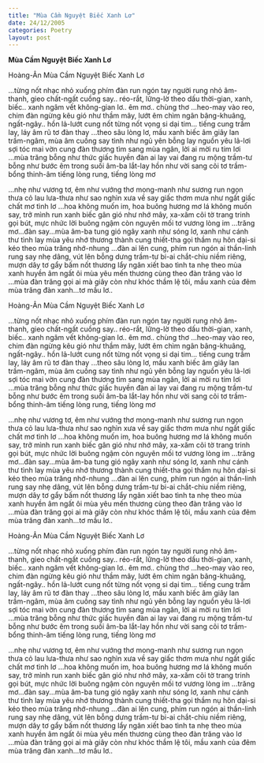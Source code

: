 ```yaml
---
title: "Mùa Cầm Nguyệt Biếc Xanh Lơ"
date: 24/12/2005
categories: Poetry
layout: post
---
```


**Mùa Cầm Nguyệt Biếc Xanh Lơ**

Hoàng-Ân
Mùa Cầm Nguyệt Biếc Xanh Lơ

...từng nốt nhạc nhỏ xuống phím đàn run
ngón tay người rung nhỏ âm-thanh, gieo
chất-ngất cuồng say.. réo-rắt, lững-lờ theo
dấu thời-gian, xanh, biếc.. xanh ngâm
vết không-gian lơ.. êm mơ.. chùng thơ
...heo-may vào reo, chim đàn ngừng kêu
gió như thầm mây, lướt êm chìm ngân
bâng-khuâng, ngất-ngây.. hồn lả-lướt cung
nốt từng nốt vọng si dại tim...
tiếng cung trầm lay, láy âm rũ tơ đàn thay
...theo sâu lòng lơ, mầu xanh biếc âm
giây lan trầm-ngâm, mùa âm cuồng say
tình như ngủ yên bỗng lay nguồn yêu
lả-lơi sợi tóc mai vờn cung đàn thương
tìm sang mùa ngân, lời ai mời ru tim lơi
...mùa trăng bỗng như thức giấc huyền
đàn ai lay vai đang ru mộng trầm-tư
bỗng như bước êm trong suối âm-ba lắt-lay
hồn như vời sang cõi tơ trầm-bổng thinh-âm
tiếng lòng rung, tiếng lòng mơ

...nhẹ như vương tơ, êm như vướng thơ
mong-manh như sương run ngọn thưa cỏ lau
lưa-thưa như sao nghìn xưa về say giấc thơm
mưa như ngất giấc chất mơ tình lơ
...hoa không muốn im, hoa buông hương mơ
lá không muốn say, trở mình run xanh biếc gân
gió như nhớ mây, xa-xăm cõi tờ
trang trinh gọi bút, mực nhức lời buông
ngậm còn nguyên mối tơ vương lòng im
...trăng mơ...đàn say...mùa âm-ba tung gió ngây
xanh như sóng lơ, xanh như cánh thư tình lay
mùa yêu nhớ thương thành cung thiết-tha
gọi thầm nụ hôn dại-si kéo theo mùa trăng nhớ-nhung
...đàn ai lên cung, phím run ngón ai thần-linh rung say
nhẹ dâng, vút lên bỗng dưng trầm-tư bi-ai
chắt-chiu niềm riêng, mượn dây tơ gẩy bấm nốt thương
lẩy ngân xiết bao tình ta nhẹ theo mùa xanh huyền âm
ngất ôi mùa yêu mến thương cùng theo đàn trăng vào lơ
...mùa đàn trăng gọi ai mà giây còn như khóc thầm
lệ tôi, mầu xanh của đêm mùa trăng đàn xanh...tơ mầu lơ..

Hoàng-Ân
Mùa Cầm Nguyệt Biếc Xanh Lơ

...từng nốt nhạc nhỏ xuống phím đàn run
ngón tay người rung nhỏ âm-thanh, gieo
chất-ngất cuồng say.. réo-rắt, lững-lờ theo
dấu thời-gian, xanh, biếc.. xanh ngâm
vết không-gian lơ.. êm mơ.. chùng thơ
...heo-may vào reo, chim đàn ngừng kêu
gió như thầm mây, lướt êm chìm ngân
bâng-khuâng, ngất-ngây.. hồn lả-lướt cung
nốt từng nốt vọng si dại tim...
tiếng cung trầm lay, láy âm rũ tơ đàn thay
...theo sâu lòng lơ, mầu xanh biếc âm
giây lan trầm-ngâm, mùa âm cuồng say
tình như ngủ yên bỗng lay nguồn yêu
lả-lơi sợi tóc mai vờn cung đàn thương
tìm sang mùa ngân, lời ai mời ru tim lơi
...mùa trăng bỗng như thức giấc huyền
đàn ai lay vai đang ru mộng trầm-tư
bỗng như bước êm trong suối âm-ba lắt-lay
hồn như vời sang cõi tơ trầm-bổng thinh-âm
tiếng lòng rung, tiếng lòng mơ

...nhẹ như vương tơ, êm như vướng thơ
mong-manh như sương run ngọn thưa cỏ lau
lưa-thưa như sao nghìn xưa về say giấc thơm
mưa như ngất giấc chất mơ tình lơ
...hoa không muốn im, hoa buông hương mơ
lá không muốn say, trở mình run xanh biếc gân
gió như nhớ mây, xa-xăm cõi tờ
trang trinh gọi bút, mực nhức lời buông
ngậm còn nguyên mối tơ vương lòng im
...trăng mơ...đàn say...mùa âm-ba tung gió ngây
xanh như sóng lơ, xanh như cánh thư tình lay
mùa yêu nhớ thương thành cung thiết-tha
gọi thầm nụ hôn dại-si kéo theo mùa trăng nhớ-nhung
...đàn ai lên cung, phím run ngón ai thần-linh rung say
nhẹ dâng, vút lên bỗng dưng trầm-tư bi-ai
chắt-chiu niềm riêng, mượn dây tơ gẩy bấm nốt thương
lẩy ngân xiết bao tình ta nhẹ theo mùa xanh huyền âm
ngất ôi mùa yêu mến thương cùng theo đàn trăng vào lơ
...mùa đàn trăng gọi ai mà giây còn như khóc thầm
lệ tôi, mầu xanh của đêm mùa trăng đàn xanh...tơ mầu lơ..

Hoàng-Ân
Mùa Cầm Nguyệt Biếc Xanh Lơ

...từng nốt nhạc nhỏ xuống phím đàn run
ngón tay người rung nhỏ âm-thanh, gieo
chất-ngất cuồng say.. réo-rắt, lững-lờ theo
dấu thời-gian, xanh, biếc.. xanh ngâm
vết không-gian lơ.. êm mơ.. chùng thơ
...heo-may vào reo, chim đàn ngừng kêu
gió như thầm mây, lướt êm chìm ngân
bâng-khuâng, ngất-ngây.. hồn lả-lướt cung
nốt từng nốt vọng si dại tim...
tiếng cung trầm lay, láy âm rũ tơ đàn thay
...theo sâu lòng lơ, mầu xanh biếc âm
giây lan trầm-ngâm, mùa âm cuồng say
tình như ngủ yên bỗng lay nguồn yêu
lả-lơi sợi tóc mai vờn cung đàn thương
tìm sang mùa ngân, lời ai mời ru tim lơi
...mùa trăng bỗng như thức giấc huyền
đàn ai lay vai đang ru mộng trầm-tư
bỗng như bước êm trong suối âm-ba lắt-lay
hồn như vời sang cõi tơ trầm-bổng thinh-âm
tiếng lòng rung, tiếng lòng mơ

...nhẹ như vương tơ, êm như vướng thơ
mong-manh như sương run ngọn thưa cỏ lau
lưa-thưa như sao nghìn xưa về say giấc thơm
mưa như ngất giấc chất mơ tình lơ
...hoa không muốn im, hoa buông hương mơ
lá không muốn say, trở mình run xanh biếc gân
gió như nhớ mây, xa-xăm cõi tờ
trang trinh gọi bút, mực nhức lời buông
ngậm còn nguyên mối tơ vương lòng im
...trăng mơ...đàn say...mùa âm-ba tung gió ngây
xanh như sóng lơ, xanh như cánh thư tình lay
mùa yêu nhớ thương thành cung thiết-tha
gọi thầm nụ hôn dại-si kéo theo mùa trăng nhớ-nhung
...đàn ai lên cung, phím run ngón ai thần-linh rung say
nhẹ dâng, vút lên bỗng dưng trầm-tư bi-ai
chắt-chiu niềm riêng, mượn dây tơ gẩy bấm nốt thương
lẩy ngân xiết bao tình ta nhẹ theo mùa xanh huyền âm
ngất ôi mùa yêu mến thương cùng theo đàn trăng vào lơ
...mùa đàn trăng gọi ai mà giây còn như khóc thầm
lệ tôi, mầu xanh của đêm mùa trăng đàn xanh...tơ mầu lơ..
